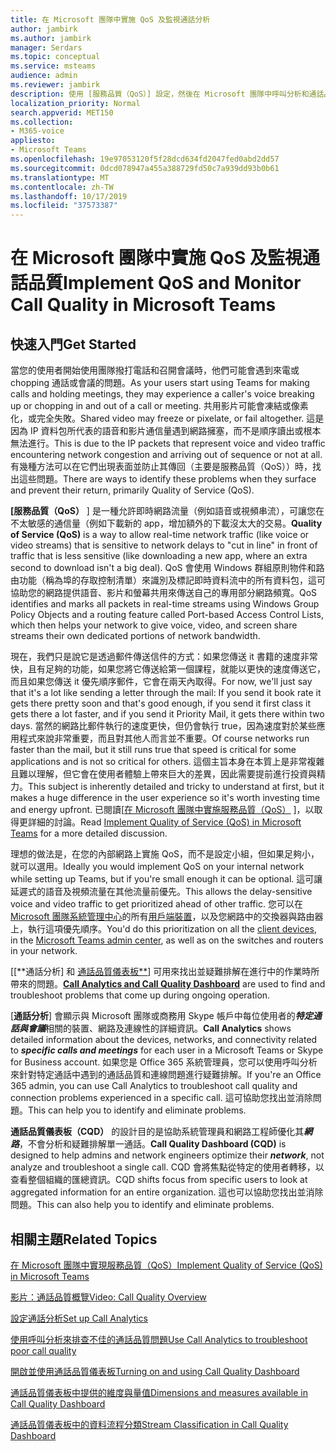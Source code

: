 ```yaml
---
title: 在 Microsoft 團隊中實施 QoS 及監視通話分析
author: jambirk
ms.author: jambirk
manager: Serdars
ms.topic: conceptual
ms.service: msteams
audience: admin
ms.reviewer: jambirk
description: 使用 [服務品質（QoS）] 設定，然後在 Microsoft 團隊中呼叫分析和通話品質儀表板。
localization_priority: Normal
search.appverid: MET150
ms.collection:
- M365-voice
appliesto:
- Microsoft Teams
ms.openlocfilehash: 19e97053120f5f28dcd634fd2047fed0abd2dd57
ms.sourcegitcommit: 0dcd078947a455a388729fd50c7a939dd93b0b61
ms.translationtype: MT
ms.contentlocale: zh-TW
ms.lasthandoff: 10/17/2019
ms.locfileid: "37573387"
---
```

# <a name="implement-qos-and-monitor-call-quality-in-microsoft-teams"></a><span data-ttu-id="35aab-103">在 Microsoft 團隊中實施 QoS 及監視通話品質</span><span class="sxs-lookup"><span data-stu-id="35aab-103">Implement QoS and Monitor Call Quality in Microsoft Teams</span></span>

## <a name="get-started"></a><span data-ttu-id="35aab-104">快速入門</span><span class="sxs-lookup"><span data-stu-id="35aab-104">Get Started</span></span>

<span data-ttu-id="35aab-105">當您的使用者開始使用團隊撥打電話和召開會議時，他們可能會遇到來電或 chopping 通話或會議的問題。</span><span class="sxs-lookup"><span data-stu-id="35aab-105">As your users start using Teams for making calls and holding meetings, they may experience a caller's voice breaking up or chopping in and out of a call or meeting.</span></span> <span data-ttu-id="35aab-106">共用影片可能會凍結或像素化，或完全失敗。</span><span class="sxs-lookup"><span data-stu-id="35aab-106">Shared video may freeze or pixelate, or fail altogether.</span></span> <span data-ttu-id="35aab-107">這是因為 IP 資料包所代表的語音和影片通信量遇到網路擁塞，而不是順序讀出或根本無法進行。</span><span class="sxs-lookup"><span data-stu-id="35aab-107">This is due to the IP packets that represent voice and video traffic encountering network congestion and arriving out of sequence or not at all.</span></span> <span data-ttu-id="35aab-108">有幾種方法可以在它們出現表面並防止其傳回（主要是服務品質（QoS））時，找出這些問題。</span><span class="sxs-lookup"><span data-stu-id="35aab-108">There are ways to identify these problems when they surface and prevent their return, primarily Quality of Service (QoS).</span></span>

<span data-ttu-id="35aab-109">**[服務品質（QoS）** ] 是一種允許即時網路流量（例如語音或視頻串流），可讓您在不太敏感的通信量（例如下載新的 app，增加額外的下載沒太大的交易。</span><span class="sxs-lookup"><span data-stu-id="35aab-109">**Quality of Service (QoS)** is a way to allow real-time network traffic (like voice or video streams) that is sensitive to network delays to "cut in line" in front of traffic that is less sensitive (like downloading a new app, where an extra second to download isn't a big deal).</span></span> <span data-ttu-id="35aab-110">QoS 會使用 Windows 群組原則物件和路由功能（稱為埠的存取控制清單）來識別及標記即時資料流中的所有資料包，這可協助您的網路提供語音、影片和螢幕共用來傳送自己的專用部分網路頻寬。</span><span class="sxs-lookup"><span data-stu-id="35aab-110">QoS identifies and marks all packets in real-time streams using Windows Group Policy Objects and a routing feature called Port-based Access Control Lists, which then helps your network to give voice, video, and screen share streams their own dedicated portions of network bandwidth.</span></span>

 <span data-ttu-id="35aab-111">現在，我們只是說它是透過郵件傳送信件的方式：如果您傳送 it 書籍的速度非常快，且有足夠的功能，如果您將它傳送給第一個課程，就能以更快的速度傳送它，而且如果您傳送 it 優先順序郵件，它會在兩天內取得。</span><span class="sxs-lookup"><span data-stu-id="35aab-111">For now, we'll just say that it's a lot like sending a letter through the mail: If you send it book rate it gets there pretty soon and that's good enough, if you send it first class it gets there a lot faster, and if you send it Priority Mail, it gets there within two days.</span></span> <span data-ttu-id="35aab-112">當然的網路比郵件執行的速度更快，但仍會執行 true，因為速度對於某些應用程式來說非常重要，而且對其他人而言並不重要。</span><span class="sxs-lookup"><span data-stu-id="35aab-112">Of course networks run faster than the mail, but it still runs true that speed is critical for some applications and is not so critical for others.</span></span> <span data-ttu-id="35aab-113">這個主旨本身在本質上是非常複雜且難以理解，但它會在使用者體驗上帶來巨大的差異，因此需要提前進行投資與精力。</span><span class="sxs-lookup"><span data-stu-id="35aab-113">This subject is inherently detailed and tricky to understand at first, but it makes a huge difference in the user experience so it's worth investing time and energy upfront.</span></span> <span data-ttu-id="35aab-114">已閱讀[[在 Microsoft 團隊中實施服務品質（QoS）](QoS-in-Teams.md) ]，以取得更詳細的討論。</span><span class="sxs-lookup"><span data-stu-id="35aab-114">Read [Implement Quality of Service (QoS) in Microsoft Teams](QoS-in-Teams.md) for a more detailed discussion.</span></span>

<span data-ttu-id="35aab-115">理想的做法是，在您的內部網路上實施 QoS，而不是設定小組，但如果足夠小，就可以選用。</span><span class="sxs-lookup"><span data-stu-id="35aab-115">Ideally you would implement QoS on your internal network while setting up Teams, but if you're small enough it can be optional.</span></span> <span data-ttu-id="35aab-116">這可讓延遲式的語音及視頻流量在其他流量前優先。</span><span class="sxs-lookup"><span data-stu-id="35aab-116">This allows the delay-sensitive voice and video traffic to get prioritized ahead of other traffic.</span></span> <span data-ttu-id="35aab-117">您可以在[Microsoft 團隊系統管理中心](meeting-settings-in-teams.md#set-how-you-want-to-handle-real-time-media-traffic-for-teams-meetings)的所有[用戶端裝置](QoS-in-Teams-clients.md)，以及您網路中的交換器與路由器上，執行這項優先順序。</span><span class="sxs-lookup"><span data-stu-id="35aab-117">You'd do this prioritization on all the [client devices](QoS-in-Teams-clients.md), in the [Microsoft Teams admin center](meeting-settings-in-teams.md#set-how-you-want-to-handle-real-time-media-traffic-for-teams-meetings), as well as on the switches and routers in your network.</span></span>

<span data-ttu-id="35aab-118">[[**通話分析] 和 [通話品質儀表板**](difference-between-call-analytics-and-call-quality-dashboard.md)] 可用來找出並疑難排解在進行中的作業時所帶來的問題。</span><span class="sxs-lookup"><span data-stu-id="35aab-118">[**Call Analytics and Call Quality Dashboard**](difference-between-call-analytics-and-call-quality-dashboard.md) are used to find and troubleshoot problems that come up during ongoing operation.</span></span>  

<span data-ttu-id="35aab-119">[**通話分析**] 會顯示與 Microsoft 團隊或商務用 Skype 帳戶中每位使用者的***特定通話與會議***相關的裝置、網路及連線性的詳細資訊。</span><span class="sxs-lookup"><span data-stu-id="35aab-119">**Call Analytics** shows detailed information about the devices, networks, and connectivity related to  ***specific calls and meetings*** for each user in a Microsoft Teams or Skype for Business account.</span></span> <span data-ttu-id="35aab-120">如果您是 Office 365 系統管理員，您可以使用呼叫分析來針對特定通話中遇到的通話品質和連線問題進行疑難排解。</span><span class="sxs-lookup"><span data-stu-id="35aab-120">If you're an Office 365 admin, you can use Call Analytics to troubleshoot call quality and connection problems experienced in a specific call.</span></span> <span data-ttu-id="35aab-121">這可協助您找出並消除問題。</span><span class="sxs-lookup"><span data-stu-id="35aab-121">This can help you to identify and eliminate problems.</span></span>

<span data-ttu-id="35aab-122">**通話品質儀表板（CQD）** 的設計目的是協助系統管理員和網路工程師優化其***網路***，不會分析和疑難排解單一通話。</span><span class="sxs-lookup"><span data-stu-id="35aab-122">**Call Quality Dashboard (CQD)** is designed to help admins and network engineers optimize their ***network***, not analyze and troubleshoot a single call.</span></span> <span data-ttu-id="35aab-123">CQD 會將焦點從特定的使用者轉移，以查看整個組織的匯總資訊。</span><span class="sxs-lookup"><span data-stu-id="35aab-123">CQD shifts focus from specific users to look at aggregated information for an entire organization.</span></span> <span data-ttu-id="35aab-124">這也可以協助您找出並消除問題。</span><span class="sxs-lookup"><span data-stu-id="35aab-124">This can also help you to identify and eliminate problems.</span></span>

## <a name="related-topics"></a><span data-ttu-id="35aab-125">相關主題</span><span class="sxs-lookup"><span data-stu-id="35aab-125">Related Topics</span></span>

[<span data-ttu-id="35aab-126">在 Microsoft 團隊中實現服務品質（QoS）</span><span class="sxs-lookup"><span data-stu-id="35aab-126">Implement Quality of Service (QoS) in Microsoft Teams</span></span>](QoS-in-Teams.md)

[<span data-ttu-id="35aab-127">影片：通話品質概覽</span><span class="sxs-lookup"><span data-stu-id="35aab-127">Video: Call Quality Overview</span></span>](https://aka.ms/teams-quality)

[<span data-ttu-id="35aab-128">設定通話分析</span><span class="sxs-lookup"><span data-stu-id="35aab-128">Set up Call Analytics</span></span>](set-up-call-analytics.md)

[<span data-ttu-id="35aab-129">使用呼叫分析來排查不佳的通話品質問題</span><span class="sxs-lookup"><span data-stu-id="35aab-129">Use Call Analytics to troubleshoot poor call quality</span></span>](use-call-analytics-to-troubleshoot-poor-call-quality.md)

[<span data-ttu-id="35aab-130">開啟並使用通話品質儀表板</span><span class="sxs-lookup"><span data-stu-id="35aab-130">Turning on and using Call Quality Dashboard</span></span>](turning-on-and-using-call-quality-dashboard.md)

[<span data-ttu-id="35aab-131">通話品質儀表板中提供的維度與量值</span><span class="sxs-lookup"><span data-stu-id="35aab-131">Dimensions and measures available in Call Quality Dashboard</span></span>](dimensions-and-measures-available-in-call-quality-dashboard.md)

[<span data-ttu-id="35aab-132">通話品質儀表板中的資料流程分類</span><span class="sxs-lookup"><span data-stu-id="35aab-132">Stream Classification in Call Quality Dashboard</span></span>](stream-classification-in-call-quality-dashboard.md)